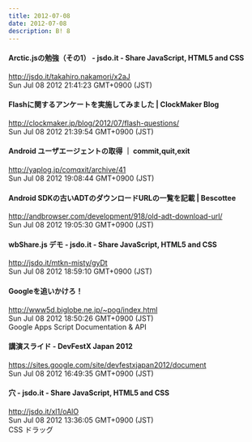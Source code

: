 ```yaml
---
title: 2012-07-08
date: 2012-07-08
description: B! 8
---
```


#### Arctic.jsの勉強（その1） - jsdo.it - Share JavaScript, HTML5 and CSS
http://jsdo.it/takahiro.nakamori/x2aJ<br>
Sun Jul 08 2012 21:41:23 GMT+0900 (JST)<br>


####   Flashに関するアンケートを実施してみました | ClockMaker Blog
http://clockmaker.jp/blog/2012/07/flash-questions/<br>
Sun Jul 08 2012 21:39:54 GMT+0900 (JST)<br>


#### Android ユーザエージェントの取得 ｜ commit,quit,exit
http://yaplog.jp/comqxit/archive/41<br>
Sun Jul 08 2012 19:08:44 GMT+0900 (JST)<br>


#### Android SDKの古いADTのダウンロードURLの一覧を記載  | Bescottee
http://andbrowser.com/development/918/old-adt-download-url/<br>
Sun Jul 08 2012 19:05:30 GMT+0900 (JST)<br>


#### wbShare.js デモ - jsdo.it - Share JavaScript, HTML5 and CSS
http://jsdo.it/mtkn-misty/gyDt<br>
Sun Jul 08 2012 18:59:10 GMT+0900 (JST)<br>


#### Googleを追いかけろ！
http://www5d.biglobe.ne.jp/~pog/index.html<br>
Sun Jul 08 2012 18:50:26 GMT+0900 (JST)<br>
Google Apps Script Documentation & API


#### 講演スライド - DevFestX Japan 2012
https://sites.google.com/site/devfestxjapan2012/document<br>
Sun Jul 08 2012 16:49:35 GMT+0900 (JST)<br>


#### 穴 - jsdo.it - Share JavaScript, HTML5 and CSS
http://jsdo.it/xl1/oAlO<br>
Sun Jul 08 2012 13:36:05 GMT+0900 (JST)<br>
CSS ドラッグ



